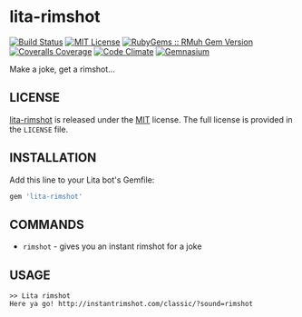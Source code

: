 lita-rimshot
============
[![Build Status](https://img.shields.io/travis/theckman/lita-rimshot/master.svg)](https://travis-ci.org/theckman/lita-rimshot)
[![MIT License](https://img.shields.io/badge/license-MIT-brightgreen.svg)](https://tldrlegal.com/license/mit-license)
[![RubyGems :: RMuh Gem Version](http://img.shields.io/gem/v/lita-rimshot.svg)](https://rubygems.org/gems/lita-rimshot)
[![Coveralls Coverage](https://img.shields.io/coveralls/theckman/lita-rimshot/master.svg)](https://coveralls.io/r/theckman/lita-rimshot)
[![Code Climate](https://img.shields.io/codeclimate/github/theckman/lita-rimshot.svg)](https://codeclimate.com/github/theckman/lita-rimshot)
[![Gemnasium](https://img.shields.io/gemnasium/theckman/lita-rimshot.svg)](https://gemnasium.com/theckman/lita-rimshot)

Make a joke, get a rimshot...

LICENSE
-------
[lita-rimshot](https://github.com/theckman/lita-rimshot) is released under
the [MIT](http://opensource.org/licenses/MIT) license. The full license is
provided in the `LICENSE` file.

INSTALLATION
------------
Add this line to your Lita bot's Gemfile:

```Ruby
gem 'lita-rimshot'
```

COMMANDS
--------
* `rimshot` - gives you an instant rimshot for a joke

USAGE
-----
```
>> Lita rimshot
Here ya go! http://instantrimshot.com/classic/?sound=rimshot
```
